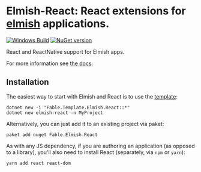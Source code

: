 Elmish-React: React extensions for [elmish](https://github.com/elmish/elmish) applications.
=======
[![Windows Build](https://ci.appveyor.com/api/projects/status/vg3200aksdbvx5me/branch/v4.x?svg=true)](https://ci.appveyor.com/project/et1975/react/branch/v4.x) [![NuGet version](https://badge.fury.io/nu/react.svg)](https://badge.fury.io/nu/react)

React and ReactNative support for Elmish apps.

For more information see [the docs](https://elmish.github.io/react).

## Installation
The easiest way to start with Elmish and React is to use the [template](https://github.com/elmish/templates):


```shell
dotnet new -i "Fable.Template.Elmish.React::*"
dotnet new elmish-react -n MyProject
```

Alternatively, you can just add it to an existing project via paket:

```shell
paket add nuget Fable.Elmish.React
```

As with any JS dependency, if you are authoring an application (as opposed to a library), you'll also need to install React (separately, via `npm` or `yarn`):

```shell
yarn add react react-dom
```
